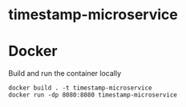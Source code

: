 # timestamp-microservice

# Docker
Build and run the container locally
```
docker build . -t timestamp-microservice
docker run -dp 8080:8080 timestamp-microservice
```


